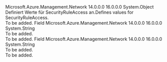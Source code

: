 <Type Name="SecurityRuleAccess" FullName="Microsoft.Azure.Management.Network.Models.SecurityRuleAccess">
  <TypeSignature Language="C#" Value="public static class SecurityRuleAccess" />
  <TypeSignature Language="ILAsm" Value=".class public auto ansi abstract sealed beforefieldinit SecurityRuleAccess extends System.Object" />
  <TypeSignature Language="DocId" Value="T:Microsoft.Azure.Management.Network.Models.SecurityRuleAccess" />
  <TypeSignature Language="VB.NET" Value="Public Class SecurityRuleAccess" />
  <TypeSignature Language="F#" Value="type SecurityRuleAccess = class" />
  <AssemblyInfo>
    <AssemblyName>Microsoft.Azure.Management.Network</AssemblyName>
    <AssemblyVersion>14.0.0.0</AssemblyVersion>
    <AssemblyVersion>16.0.0.0</AssemblyVersion>
  </AssemblyInfo>
  <Base>
    <BaseTypeName>System.Object</BaseTypeName>
  </Base>
  <Interfaces />
  <Docs>
    <summary>
            <span data-ttu-id="c0ffc-101">Definiert Werte für SecurityRuleAccess an.</span><span class="sxs-lookup"><span data-stu-id="c0ffc-101">Defines values for SecurityRuleAccess.</span></span>
            </summary>
    <remarks>To be added.</remarks>
  </Docs>
  <Members>
    <Member MemberName="Allow">
      <MemberSignature Language="C#" Value="public const string Allow;" />
      <MemberSignature Language="ILAsm" Value=".field public static literal string Allow" />
      <MemberSignature Language="DocId" Value="F:Microsoft.Azure.Management.Network.Models.SecurityRuleAccess.Allow" />
      <MemberSignature Language="VB.NET" Value="Public Const Allow As String " />
      <MemberSignature Language="F#" Value="val mutable Allow : string" Usage="Microsoft.Azure.Management.Network.Models.SecurityRuleAccess.Allow" />
      <MemberType>Field</MemberType>
      <AssemblyInfo>
        <AssemblyName>Microsoft.Azure.Management.Network</AssemblyName>
        <AssemblyVersion>14.0.0.0</AssemblyVersion>
        <AssemblyVersion>16.0.0.0</AssemblyVersion>
      </AssemblyInfo>
      <ReturnValue>
        <ReturnType>System.String</ReturnType>
      </ReturnValue>
      <Docs>
        <summary>To be added.</summary>
        <remarks>To be added.</remarks>
      </Docs>
    </Member>
    <Member MemberName="Deny">
      <MemberSignature Language="C#" Value="public const string Deny;" />
      <MemberSignature Language="ILAsm" Value=".field public static literal string Deny" />
      <MemberSignature Language="DocId" Value="F:Microsoft.Azure.Management.Network.Models.SecurityRuleAccess.Deny" />
      <MemberSignature Language="VB.NET" Value="Public Const Deny As String " />
      <MemberSignature Language="F#" Value="val mutable Deny : string" Usage="Microsoft.Azure.Management.Network.Models.SecurityRuleAccess.Deny" />
      <MemberType>Field</MemberType>
      <AssemblyInfo>
        <AssemblyName>Microsoft.Azure.Management.Network</AssemblyName>
        <AssemblyVersion>14.0.0.0</AssemblyVersion>
        <AssemblyVersion>16.0.0.0</AssemblyVersion>
      </AssemblyInfo>
      <ReturnValue>
        <ReturnType>System.String</ReturnType>
      </ReturnValue>
      <Docs>
        <summary>To be added.</summary>
        <remarks>To be added.</remarks>
      </Docs>
    </Member>
  </Members>
</Type>